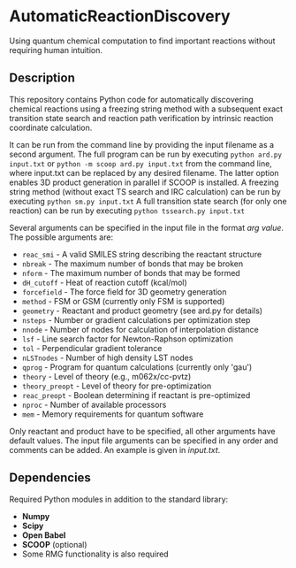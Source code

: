 # AutomaticReactionDiscovery
Using quantum chemical computation to find important reactions without
requiring human intuition.

## Description
This repository contains Python code for automatically discovering chemical
reactions using a freezing string method with a subsequent exact transition
state search and reaction path verification by intrinsic reaction coordinate
calculation.

It can be run from the command line by providing the input filename as a second
argument. The full program can be run by executing
`python ard.py input.txt` or `python -m scoop ard.py input.txt`
from the command line, where input.txt can be replaced by any desired filename.
The latter option enables 3D product generation in parallel if SCOOP is
installed.
A freezing string method (without exact TS search and IRC calculation) can be
run by executing
`python sm.py input.txt`
A full transition state search (for only one reaction) can be run by executing
`python tssearch.py input.txt`

Several arguments can be specified in the input file in the format _arg value_.
The possible arguments are:

* `reac_smi`       - A valid SMILES string describing the reactant structure
* `nbreak`         - The maximum number of bonds that may be broken
* `nform`          - The maximum number of bonds that may be formed
* `dH_cutoff`      - Heat of reaction cutoff (kcal/mol)
* `forcefield`     - The force field for 3D geometry generation
* `method`         - FSM or GSM (currently only FSM is supported)
* `geometry`       - Reactant and product geometry (see ard.py for details)
* `nsteps`         - Number or gradient calculations per optimization step
* `nnode`          - Number of nodes for calculation of interpolation distance
* `lsf`            - Line search factor for Newton-Raphson optimization
* `tol`            - Perpendicular gradient tolerance
* `nLSTnodes`      - Number of high density LST nodes
* `qprog`          - Program for quantum calculations (currently only 'gau')
* `theory`         - Level of theory (e.g., m062x/cc-pvtz)
* `theory_preopt`  - Level of theory for pre-optimization
* `reac_preopt`    - Boolean determining if reactant is pre-optimized
* `nproc`          - Number of available processors
* `mem`            - Memory requirements for quantum software

Only reactant and product have to be specified, all other arguments have
default values. The input file arguments can be specified in any order and
comments can be added. An example is given in _input.txt_.

## Dependencies
Required Python modules in addition to the standard library:

* **Numpy**
* **Scipy**
* **Open Babel**
* **SCOOP** (optional)
* Some RMG functionality is also required

